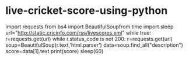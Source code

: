 # live-cricket-score-using-python
import requests
from bs4 import BeautifulSoupfrom time import sleep
url="http://static.cricinfo.com/rss/livescores.xml"
while true:
r=requests.get(url)
while r.status_code is not 200:
r=requests.get(url)
soup=BeautifulSoup(r.text,'html.parser')
data=soup.find_all("description")
score=data[1].text
print(score)
sleep(60)
